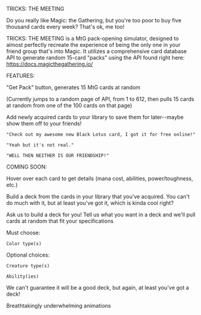 TRICKS: THE MEETING

Do you really like Magic: the Gathering, but you're too poor to buy five thousand cards every week?
That's ok, me too!

TRICKS: THE MEETING is a MtG pack-opening simulator, designed to almost perfectly recreate the experience of being the only one in your friend group that's into Magic. It utilizes a comprehensive card database API to generate random 15-card "packs" using the API found right here: https://docs.magicthegathering.io/

FEATURES:

"Get Pack" button, generates 15 MtG cards at random

(Currently jumps to a random page of API, from 1 to 612, then pulls 15 cards at random from one of the 100 cards on that page)

Add newly acquired cards to your library to save them for later--maybe show them off to your friends!

    "Check out my awesome new Black Lotus card, I got it for free online!"

    "Yeah but it's not real."

    "WELL THEN NEITHER IS OUR FRIENDSHIP!"

COMING SOON:

Hover over each card to get details (mana cost, abilities, power/toughness, etc.) 

Build a deck from the cards in your library that you've acquired. You can't do much with it, but at least you've got it, which is kinda cool right?

Ask us to build a deck for you! Tell us what you want in a deck and we'll pull cards at random that fit your specifications

Must choose:

    Color type(s)

Optional choices:

    Creature type(s)

    Ability(ies)

We can't guarantee it will be a good deck, but again, at least you've got a deck!

Breathtakingly underwhelming animations